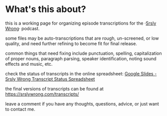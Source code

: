 # What's this about?

this is a working page for organizing episode transcriptions for the ·[Srsly Wrong](https://srslywrong.com/)· podcast.

some files may be auto-transcriptions that are rough, un-screened, or low quality, and need further refining to become fit for final release.

common things that need fixing include punctuation, spelling, capitalization of proper nouns, paragraph parsing, speaker identification, noting sound effects and music, etc.

check the status of transcripts in the online spreadsheet: [Google Slides - Srsly Wrong Transcript Status Spreadsheet](https://docs.google.com/spreadsheets/d/1NZRCbGlVOYUe-U29SthfSbojiDl4q_13pikidC31nxw/edit?usp=sharing)

the final versions of transcripts can be found at https://srslywrong.com/transcripts/

leave a comment if you have any thoughts, questions, advice, or just want to contact me.

